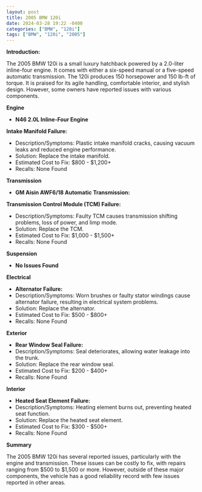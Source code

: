 ```yaml
---
layout: post
title: 2005 BMW 120i
date: 2024-03-28 19:22 -0400
categories: ["BMW", "120i"]
tags: ["BMW", "120i", "2005"]
---
```

**Introduction:**

The 2005 BMW 120i is a small luxury hatchback powered by a 2.0-liter inline-four engine. It comes with either a six-speed manual or a five-speed automatic transmission. The 120i produces 150 horsepower and 150 lb-ft of torque. It is praised for its agile handling, comfortable interior, and stylish design. However, some owners have reported issues with various components.

**Engine**

* **N46 2.0L Inline-Four Engine**

**Intake Manifold Failure:**
* Description/Symptoms: Plastic intake manifold cracks, causing vacuum leaks and reduced engine performance.
* Solution: Replace the intake manifold.
* Estimated Cost to Fix: $800 - $1,200+
* Recalls: None Found

**Transmission**

* **GM Aisin AWF6/18 Automatic Transmission:**

**Transmission Control Module (TCM) Failure:**
* Description/Symptoms: Faulty TCM causes transmission shifting problems, loss of power, and limp mode.
* Solution: Replace the TCM.
* Estimated Cost to Fix: $1,000 - $1,500+
* Recalls: None Found

**Suspension**

* **No Issues Found**

**Electrical**

* **Alternator Failure:**
* Description/Symptoms: Worn brushes or faulty stator windings cause alternator failure, resulting in electrical system problems.
* Solution: Replace the alternator.
* Estimated Cost to Fix: $500 - $800+
* Recalls: None Found

**Exterior**

* **Rear Window Seal Failure:**
* Description/Symptoms: Seal deteriorates, allowing water leakage into the trunk.
* Solution: Replace the rear window seal.
* Estimated Cost to Fix: $200 - $400+
* Recalls: None Found

**Interior**

* **Heated Seat Element Failure:**
* Description/Symptoms: Heating element burns out, preventing heated seat function.
* Solution: Replace the heated seat element.
* Estimated Cost to Fix: $300 - $500+
* Recalls: None Found

**Summary**

The 2005 BMW 120i has several reported issues, particularly with the engine and transmission. These issues can be costly to fix, with repairs ranging from $500 to $1,500 or more. However, outside of these major components, the vehicle has a good reliability record with few issues reported in other areas.
